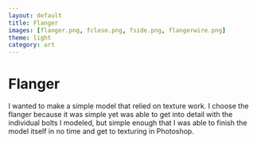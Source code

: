 ```yaml
---
layout: default
title: Flanger
images: [flanger.png, fclose.png, fside.png, flangerwire.png]
theme: light
category: art
---
```


# Flanger

I wanted to make a simple model that relied on texture work. I choose the flanger because it was simple yet was able to get into detail with the individual bolts I modeled, but simple enough that I was able to finish the model itself in no time and get to texturing in Photoshop.
